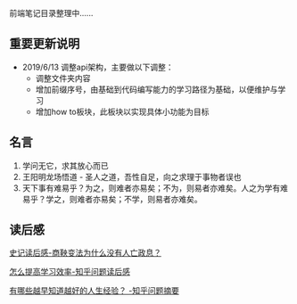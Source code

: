 前端笔记目录整理中......
## 重要更新说明
* 2019/6/13 调整api架构，主要做以下调整：
  * 调整文件夹内容
  * 增加前缀序号，由基础到代码编写能力的学习路径为基础，以便维护与学习
  * 增加how to板块，此板块以实现具体小功能为目标

## 名言
1. 学问无它，求其放心而已
2. 王阳明龙场悟道 - 圣人之道，吾性自足，向之求理于事物者误也
3. 天下事有难易乎？为之，则难者亦易矣；不为，则易者亦难矣。人之为学有难易乎？学之，则难者亦易矣；不学，则易者亦难矣。
## 读后感
[史记读后感-商鞅变法为什么没有人亡政息？](./读后感/史记读后感-商鞅变法为什么没有人亡政息.md)

[怎么提高学习效率-知乎问题读后感](./读后感/怎么提高学习效率-知乎问题读后感.md)

[有哪些越早知道越好的人生经验？ -知乎问题摘要](./读后感/有哪些越早知道越好的人生经验)